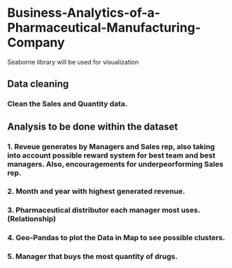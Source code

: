 # Business-Analytics-of-a-Pharmaceutical-Manufacturing-Company
Seaborne library will be used for visualization

## Data cleaning
   ### Clean the Sales and Quantity data.

## Analysis to be done within the dataset
   ### 1. Reveue generates by Managers and Sales rep, also taking into account possible reward system for best team and best managers. Also, encouragements for underpeorforming Sales rep.
   ### 2. Month and year with highest generated revenue.
   ### 3. Pharmaceutical distributor each manager most uses. (Relationship)
   ### 4. Geo-Pandas to plot the Data in Map to see possible clusters.
   ### 5. Manager that buys the most quantity of drugs.
   
